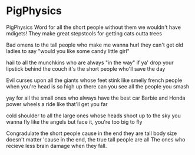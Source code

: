 # PigPhysics
PigPhysics
Word for all the short people
without them we wouldn't have mdigets!
They make great stepstools
for getting cats outta trees

Bad omens to the tall people
who make me wanna hurl
they can't get old ladies to say
"would you like some candy little girl"

hail to all the munchkins
who are always "in the way"
if ya' drop your lipstick behind the couch
it's the short people who'll save the day

Evil curses upon all the giants
whose feet stink like smelly french people
when you're head is so high up there
can you see all the people you smash

yay for all the small ones
who always have the best car
Barbie and Honda power wheels
a ride like that'll get you far

cold shoulder to all the large ones
whose heads shoot up to the sky
you wanna fly like the angels
but face it, you're too big to fly

Congradulate the short people
cause in the end they are tall
body size doesn't matter 'cause
in the end, the true tall people are all
The ones who recieve less brain damage when they fall.
